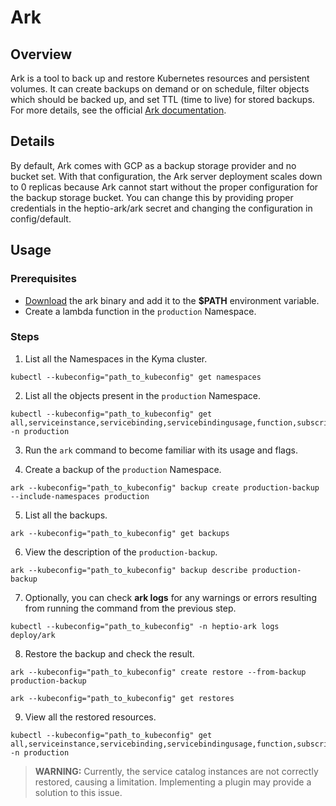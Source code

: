 # Ark

## Overview

Ark is a tool to back up and restore Kubernetes resources and persistent volumes. It can create backups on demand or on schedule, filter objects which should be backed up, and set TTL (time to live) for stored backups. For more details, see the official [Ark documentation](https://heptio.github.io/velero/v0.9.0/).

## Details

By default, Ark comes with GCP as a backup storage provider and no bucket set. With that configuration, the Ark server deployment scales down to 0 replicas because Ark cannot start without the proper configuration for the backup storage bucket. You can change this by providing proper credentials in the heptio-ark/ark secret and changing the configuration in config/default.

## Usage

### Prerequisites

- [Download](https://github.com/heptio/ark/releases) the ark binary and add it to the **$PATH** environment variable. 
- Create a lambda function in the `production` Namespace.

### Steps

1. List all the Namespaces in the Kyma cluster.

```
kubectl --kubeconfig="path_to_kubeconfig" get namespaces
``` 

2. List all the objects present in the `production` Namespace.

```
kubectl --kubeconfig="path_to_kubeconfig" get all,serviceinstance,servicebinding,servicebindingusage,function,subscription,api,eventactivation -n production
```

3. Run the `ark` command to become familiar with its usage and flags.

4. Create a backup of the `production` Namespace.

```
ark --kubeconfig="path_to_kubeconfig" backup create production-backup --include-namespaces production
```

5. List all the backups.

```
ark --kubeconfig="path_to_kubeconfig" get backups
```

6. View the description of the `production-backup`.

```
ark --kubeconfig="path_to_kubeconfig" backup describe production-backup
```

7. Optionally, you can check **ark logs** for any warnings or errors resulting from running the command from the previous step. 

```
kubectl --kubeconfig="path_to_kubeconfig" -n heptio-ark logs deploy/ark
``` 

8. Restore the backup and check the result.

```
ark --kubeconfig="path_to_kubeconfig" create restore --from-backup production-backup
```

```
ark --kubeconfig="path_to_kubeconfig" get restores
```

9. View all the restored resources.

```
kubectl --kubeconfig="path_to_kubeconfig" get all,serviceinstance,servicebinding,servicebindingusage,function,subscription,api,eventactivation -n production
```

> **WARNING:** Currently, the service catalog instances are not correctly restored, causing a limitation. Implementing a plugin may provide a solution to this issue. 